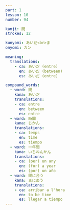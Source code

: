 ```yaml
---
part: 1
lesson: 10
number: 94

kanji: 間
strokes: 12

kunyomi: あいだ<br>ま
onyomi: カン

meaning:
  translations:
    - ca: あいだ (entre)
      en: あいだ (between)
      es: あいだ (entre)

compound_words:
  - word: 間
    kana: あいだ
    translations:
    - ca: entre
      en: between
      es: entre
  - word: 時間
    kana: じかん
    translations:
    - ca: temps
      en: time
      es: tiempo
  - word: 一年間
    kana: いちねんかん
    translations:
    - ca: (per) un any
      en: (for) a year
      es: (por) un año
  - word: 間に合う
    kana: まにあう
    translations:
    - ca: arribar a l'hora
      en: to be time
      es: llegar a tiempo
---
```

